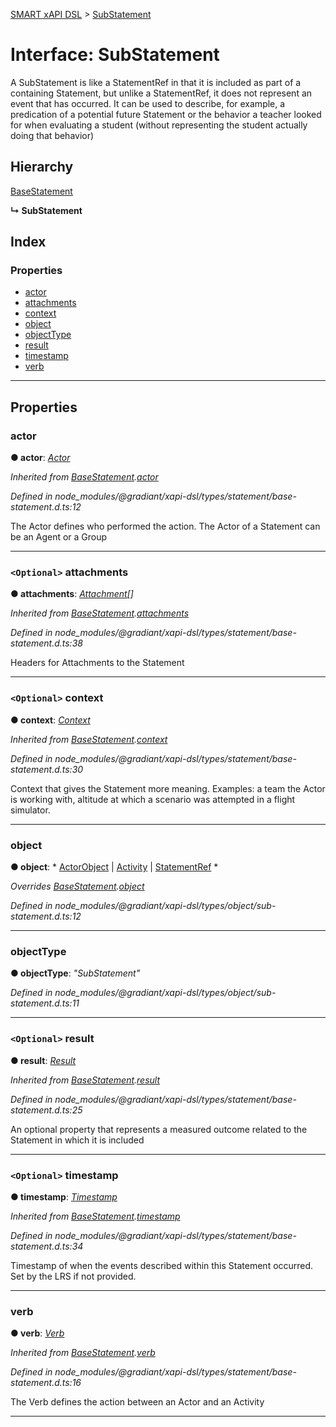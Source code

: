 [SMART xAPI DSL](../README.md) > [SubStatement](../interfaces/substatement.md)

# Interface: SubStatement

A SubStatement is like a StatementRef in that it is included as part of a containing Statement, but unlike a StatementRef, it does not represent an event that has occurred. It can be used to describe, for example, a predication of a potential future Statement or the behavior a teacher looked for when evaluating a student (without representing the student actually doing that behavior)

## Hierarchy

 [BaseStatement](basestatement.md)

**↳ SubStatement**

## Index

### Properties

* [actor](substatement.md#actor)
* [attachments](substatement.md#attachments)
* [context](substatement.md#context)
* [object](substatement.md#object)
* [objectType](substatement.md#objecttype)
* [result](substatement.md#result)
* [timestamp](substatement.md#timestamp)
* [verb](substatement.md#verb)

---

## Properties

<a id="actor"></a>

###  actor

**● actor**: *[Actor](../#actor)*

*Inherited from [BaseStatement](basestatement.md).[actor](basestatement.md#actor)*

*Defined in node_modules/@gradiant/xapi-dsl/types/statement/base-statement.d.ts:12*

The Actor defines who performed the action. The Actor of a Statement can be an Agent or a Group

___
<a id="attachments"></a>

### `<Optional>` attachments

**● attachments**: *[Attachment](attachment.md)[]*

*Inherited from [BaseStatement](basestatement.md).[attachments](basestatement.md#attachments)*

*Defined in node_modules/@gradiant/xapi-dsl/types/statement/base-statement.d.ts:38*

Headers for Attachments to the Statement

___
<a id="context"></a>

### `<Optional>` context

**● context**: *[Context](context.md)*

*Inherited from [BaseStatement](basestatement.md).[context](basestatement.md#context)*

*Defined in node_modules/@gradiant/xapi-dsl/types/statement/base-statement.d.ts:30*

Context that gives the Statement more meaning. Examples: a team the Actor is working with, altitude at which a scenario was attempted in a flight simulator.

___
<a id="object"></a>

###  object

**● object**: * [ActorObject](../#actorobject) &#124; [Activity](../#activity) &#124; [StatementRef](statementref.md)
*

*Overrides [BaseStatement](basestatement.md).[object](basestatement.md#object)*

*Defined in node_modules/@gradiant/xapi-dsl/types/object/sub-statement.d.ts:12*

___
<a id="objecttype"></a>

###  objectType

**● objectType**: *"SubStatement"*

*Defined in node_modules/@gradiant/xapi-dsl/types/object/sub-statement.d.ts:11*

___
<a id="result"></a>

### `<Optional>` result

**● result**: *[Result](result.md)*

*Inherited from [BaseStatement](basestatement.md).[result](basestatement.md#result)*

*Defined in node_modules/@gradiant/xapi-dsl/types/statement/base-statement.d.ts:25*

An optional property that represents a measured outcome related to the Statement in which it is included

___
<a id="timestamp"></a>

### `<Optional>` timestamp

**● timestamp**: *[Timestamp](../#timestamp)*

*Inherited from [BaseStatement](basestatement.md).[timestamp](basestatement.md#timestamp)*

*Defined in node_modules/@gradiant/xapi-dsl/types/statement/base-statement.d.ts:34*

Timestamp of when the events described within this Statement occurred. Set by the LRS if not provided.

___
<a id="verb"></a>

###  verb

**● verb**: *[Verb](verb.md)*

*Inherited from [BaseStatement](basestatement.md).[verb](basestatement.md#verb)*

*Defined in node_modules/@gradiant/xapi-dsl/types/statement/base-statement.d.ts:16*

The Verb defines the action between an Actor and an Activity

___

